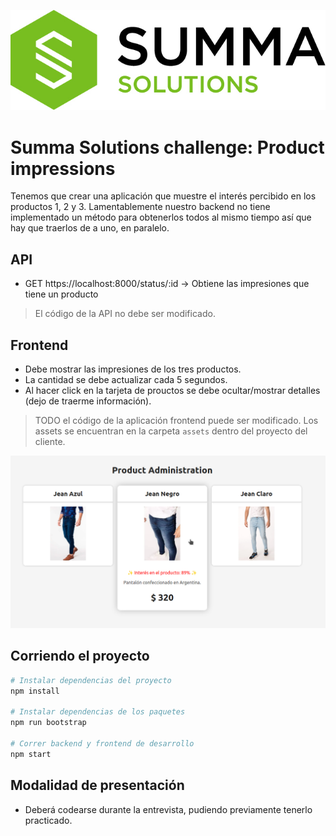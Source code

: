 ![Summa](./assets/logo.jpg "Summa")

# Summa Solutions challenge: Product impressions

Tenemos que crear una aplicación que muestre el interés percibido en los productos 1, 2 y 3. Lamentablemente nuestro backend no tiene implementado un método para obtenerlos todos al mismo tiempo así que hay que traerlos de a uno, en paralelo.

## API

- GET https://localhost:8000/status/:id -> Obtiene las impresiones que tiene un producto

> El código de la API no debe ser modificado.

## Frontend

- Debe mostrar las impresiones de los tres productos.
- La cantidad se debe actualizar cada 5 segundos.
- Al hacer click en la tarjeta de prouctos se debe ocultar/mostrar detalles (dejo de traerme información).

> TODO el código de la aplicación frontend puede ser modificado.
> Los assets se encuentran en la carpeta `assets` dentro del proyecto del cliente.

![Ejemplo](./assets/spec.png "Ejemplo")

## Corriendo el proyecto

```bash
# Instalar dependencias del proyecto
npm install

# Instalar dependencias de los paquetes
npm run bootstrap

# Correr backend y frontend de desarrollo
npm start
```

## Modalidad de presentación

- Deberá codearse durante la entrevista, pudiendo previamente tenerlo practicado.
